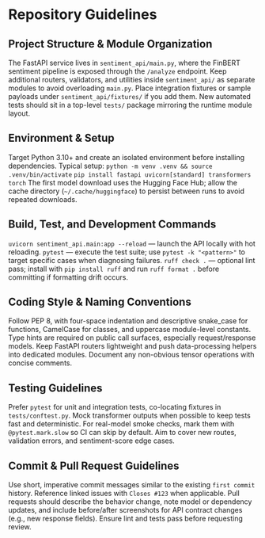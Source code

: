 # Repository Guidelines
## Project Structure & Module Organization
The FastAPI service lives in `sentiment_api/main.py`, where the FinBERT sentiment pipeline is exposed through the `/analyze` endpoint. Keep additional routers, validators, and utilities inside `sentiment_api/` as separate modules to avoid overloading `main.py`. Place integration fixtures or sample payloads under `sentiment_api/fixtures/` if you add them. New automated tests should sit in a top-level `tests/` package mirroring the runtime module layout.

## Environment & Setup
Target Python 3.10+ and create an isolated environment before installing dependencies. Typical setup:
`python -m venv .venv && source .venv/bin/activate`
`pip install fastapi uvicorn[standard] transformers torch`
The first model download uses the Hugging Face Hub; allow the cache directory (`~/.cache/huggingface`) to persist between runs to avoid repeated downloads.

## Build, Test, and Development Commands
`uvicorn sentiment_api.main:app --reload` — launch the API locally with hot reloading.
`pytest` — execute the test suite; use `pytest -k "<pattern>"` to target specific cases when diagnosing failures.
`ruff check .` — optional lint pass; install with `pip install ruff` and run `ruff format .` before committing if formatting drift occurs.

## Coding Style & Naming Conventions
Follow PEP 8, with four-space indentation and descriptive snake_case for functions, CamelCase for classes, and uppercase module-level constants. Type hints are required on public call surfaces, especially request/response models. Keep FastAPI routers lightweight and push data-processing helpers into dedicated modules. Document any non-obvious tensor operations with concise comments.

## Testing Guidelines
Prefer `pytest` for unit and integration tests, co-locating fixtures in `tests/conftest.py`. Mock transformer outputs when possible to keep tests fast and deterministic. For real-model smoke checks, mark them with `@pytest.mark.slow` so CI can skip by default. Aim to cover new routes, validation errors, and sentiment-score edge cases.

## Commit & Pull Request Guidelines
Use short, imperative commit messages similar to the existing `first commit` history. Reference linked issues with `Closes #123` when applicable. Pull requests should describe the behavior change, note model or dependency updates, and include before/after screenshots for API contract changes (e.g., new response fields). Ensure lint and tests pass before requesting review.
